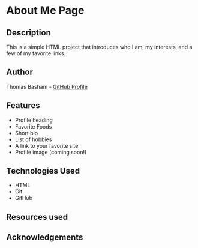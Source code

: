 # About Me Page

## Description

This is a simple HTML project that introduces who I am, my interests, and a few of my favorite links.

## Author

Thomas Basham - [GitHub Profile](https://github.com/Thomas-Basham)

## Features

- Profile heading
- Favorite Foods
- Short bio
- List of hobbies
- A link to your favorite site
- Profile image (coming soon!)

## Technologies Used

- HTML
- Git
- GitHub

## Resources used

## Acknowledgements
